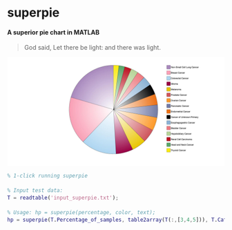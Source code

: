 # superpie
#### A superior pie chart in MATLAB
> God said, Let there be light: and there was light.

<div align=center><img src="outfig_superpie.jpg" style="display: block; margin: auto;" ></div>

```matlab
% 1-click running superpie

% Input test data:
T = readtable('input_superpie.txt');

% Usage: hp = superpie(percentage, color, text);
hp = superpie(T.Percentage_of_samples, table2array(T(:,[3,4,5])), T.Category);
```
